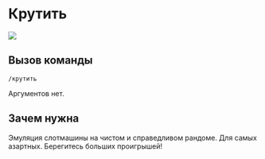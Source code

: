 # Крутить

![](https://img.shields.io/badge/тип_команды-игра-mediumblue?style=for-the-badge)

## Вызов команды

`/крутить`

Аргументов нет.

## Зачем нужна

Эмуляция слотмашины на чистом и справедливом рандоме. Для самых азартных. Берегитесь больших проигрышей!
